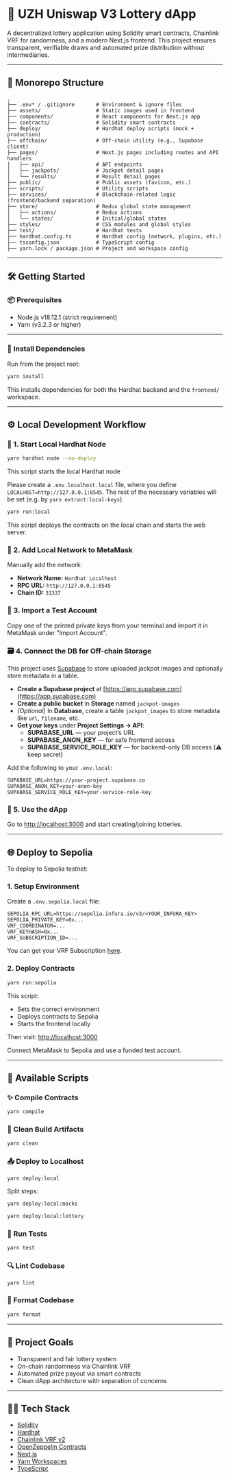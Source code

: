 # 🎰 UZH Uniswap V3 Lottery dApp

A decentralized lottery application using Solidity smart contracts, Chainlink VRF for randomness, and a modern Next.js frontend. This project ensures transparent, verifiable draws and automated prize distribution without intermediaries.

---

## 🧱 Monorepo Structure

```
.
├── .env* / .gitignore       # Environment & ignore files
├── assets/                  # Static images used in frontend
├── components/              # React components for Next.js app
├── contracts/               # Solidity smart contracts
├── deploy/                  # Hardhat deploy scripts (mock + production)
├── offchain/                # Off-chain utility (e.g., Supabase client)
├── pages/                   # Next.js pages including routes and API handlers
│   ├── api/                 # API endpoints
│   ├── jackpots/            # Jackpot detail pages
│   └── results/             # Result detail pages
├── public/                  # Public assets (favicon, etc.)
├── scripts/                 # Utility scripts
├── services/                # Blockchain-related logic (frontend/backend separation)
├── store/                   # Redux global state management
│   ├── actions/             # Redux actions
│   └── states/              # Initial/global states
├── styles/                  # CSS modules and global styles
├── test/                    # Hardhat tests
├── hardhat.config.ts        # Hardhat config (network, plugins, etc.)
├── tsconfig.json            # TypeScript config
├── yarn.lock / package.json # Project and workspace config
```

---

## 🛠️ Getting Started

### 📦 Prerequisites

- Node.js v18.12.1 (strict requirement)
- Yarn (v3.2.3 or higher)

---

### 🚀 Install Dependencies

Run from the project root:

```bash
yarn install
```

This installs dependencies for both the Hardhat backend and the `frontend/` workspace.

---

## ⚙️ Local Development Workflow

### 🔁 1. Start Local Hardhat Node

```bash
yarn hardhat node --no-deploy
```

This script starts the local Hardhat node

Please create a `.env.localhost.local` file, where you define `LOCALHOST=http://127.0.0.1:8545`. The rest of the
necessary variables will be set (e.g. by `yarn extract:local-keys`).

```bash
yarn run:local
``` 
This script deploys the contracts on the local chain and starts the web server.

### 🧪 2. Add Local Network to MetaMask

Manually add the network:

- **Network Name:** `Hardhat Localhost`
- **RPC URL:** `http://127.0.0.1:8545`
- **Chain ID:** `31337`

### 🔐 3. Import a Test Account

Copy one of the printed private keys from your terminal and import it in MetaMask under "Import Account".

### 🗃️ 4. Connect the DB for Off-chain Storage

This project uses [Supabase](https://supabase.com) to store uploaded jackpot images and optionally store metadata in a table.

- **Create a Supabase project** at [https://app.supabase.com](https://app.supabase.com)
- **Create a public bucket** in **Storage** named `jackpot-images`
- _(Optional)_ In **Database**, create a table `jackpot_images` to store metadata like `url`, `filename`, etc.
- **Get your keys** under **Project Settings → API**:
  - **SUPABASE_URL** — your project’s URL
  - **SUPABASE_ANON_KEY** — for safe frontend access
  - **SUPABASE_SERVICE_ROLE_KEY** — for backend-only DB access (⚠️ keep secret)

Add the following to your `.env.local`:

```env
SUPABASE_URL=https://your-project.supabase.co
SUPABASE_ANON_KEY=your-anon-key
SUPABASE_SERVICE_ROLE_KEY=your-service-role-key
```

### 🎰 5. Use the dApp

Go to [http://localhost:3000](http://localhost:3000) and start creating/joining lotteries.

---

## 🌐 Deploy to Sepolia

To deploy to Sepolia testnet:

### 1. Setup Environment

Create a `.env.sepolia.local` file:

```dotenv
SEPOLIA_RPC_URL=https://sepolia.infura.io/v3/<YOUR_INFURA_KEY>
SEPOLIA_PRIVATE_KEY=0x...
VRF_COORDINATOR=...
VRF_KEYHASH=0x...
VRF_SUBSCRIPTION_ID=...
```
You can get your VRF Subscription [here](https://vrf.chain.link/).

### 2. Deploy Contracts

```bash
yarn run:sepolia
```

This script:

- Sets the correct environment
- Deploys contracts to Sepolia
- Starts the frontend locally

Then visit:
[http://localhost:3000](http://localhost:3000)

Connect MetaMask to Sepolia and use a funded test account.

---

## 🔧 Available Scripts

### ✨ Compile Contracts

```bash
yarn compile
```

### 🧼 Clean Build Artifacts

```bash
yarn clean
```

### 📤 Deploy to Localhost

```bash
yarn deploy:local
```

Split steps:

```bash
yarn deploy:local:mocks
```

```bash
yarn deploy:local:lottery
```

### 🧪 Run Tests

```bash
yarn test
```

### 🔍 Lint Codebase

```bash
yarn lint
```

### 💅 Format Codebase

```bash
yarn format
```

---

## 🧠 Project Goals

- Transparent and fair lottery system
- On-chain randomness via Chainlink VRF
- Automated prize payout via smart contracts
- Clean dApp architecture with separation of concerns

---

## 🧑‍💻 Tech Stack

- [Solidity](https://soliditylang.org/)
- [Hardhat](https://hardhat.org/)
- [Chainlink VRF v2](https://docs.chain.link/vrf/)
- [OpenZeppelin Contracts](https://docs.openzeppelin.com/contracts/)
- [Next.js](https://nextjs.org/)
- [Yarn Workspaces](https://classic.yarnpkg.com/en/docs/workspaces/)
- [TypeScript](https://www.typescriptlang.org/)
